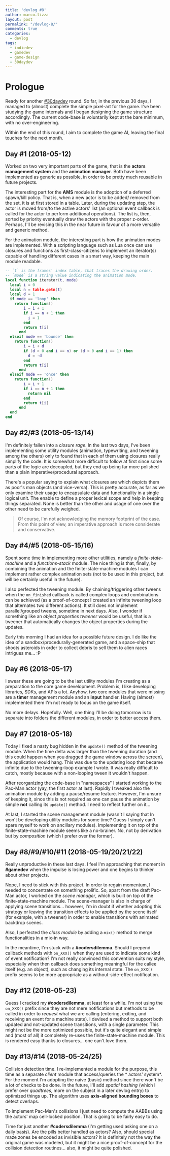 ```yaml
---
title: 'devlog #8'
author: marco.lizza
layout: post
permalink: "/devlog-8/"
comments: true
categories: 
  - devlog
tags: 
  - indiedev
  - gamedev
  - game-design
  - 30daydev
---
```

# Prologue

Ready for another [#30daydev](https://itch.io/jam/30daydev) round. So far, in the previous 30 days, I managed to (almost) complete the simple pixel-art for the game. I've been studying the game internals and I began designing the game structure accordingly. The current code-base is voluntarily kept at the bare minimum, with no over-engineering.

Within the end of this round, I aim to complete the game AI, leaving the final touches for the next month.

## Day #1 (2018-05-12)

Worked on two very important parts of the game, that is the **actors management system** and the **animation manager**. Both have been implemented as generic as possible, in order to be pretty much reusable in future projects.

The interesting part for the **AMS** module is the adoption of a deferred spawn/kill policy. That is, when a new actor is to be added/ removed from the set, it is at first stored in a table. Later, during the updating step, the actor is moved from/to the active actors' list (an optional event callback is called for the actor to perform additional operations). The list is, then, sorted by priority eventually draw the actors with the proper z-order. Perhaps, I'll be revising this in the near future in favour of a more versatile and generic method.

For the animation module, the interesting part is how the animation modes are implemented. With a scripting language such as Lua once can use closures and functions as first-class-citizens to implement an iterator(s) capable of handling different cases in a smart way, keeping the main module readable.

```lua
-- `t` is the frames' index table, that traces the drawing order.
-- `mode` is a string value indicating the animation mode.
local function iterator(t, mode)
  local i = 0
  local n = table.getn(t)
  local d = 1
  if mode == 'loop' then
    return function()
        i = i + 1
        if i == n + 1 then
          i = 1
        end
        return t[i]
      end
  elseif mode == 'bounce' then
    return function()
        i = i + d
        if (d > 0 and i == n) or (d < 0 and i == 1) then
          d = -d
        end
        return t[i]
      end
  elseif mode == 'once' then
    return function()
        i = i + 1
        if i == n + 1 then
          return nil
        end
        return t[i]
      end
  end
end
```

## Day #2/#3 (2018-05-13/14)

I'm definitely fallen into a *closure rage*. In the last two days, I've been implementing some utility modules (animation, typewriting, and tweening among the others) only to found that in each of them using closures really simplify the code. It is somewhat more difficult to follow at first since some parts of the logic are decoupled, but they end up being far more polished than a plain imperative/procedural approach.

There's a popular saying to explain what closures are which depicts them as poor's man objects (and vice-versa). This is pretty accurate, as far as we only examine their usage to encapsulate data and functionality in a single logical unit. The enable to define a proper lexical scope and help in keeping things separated. None is better than the other and usage of one over the other need to be carefully weighed.

> Of course, I'm not acknowledging the memory footprint of the case. From this point of view, an imperative approach is more considerate and conservative.

## Day #4/#5 (2018-05-15/16)

Spent some time in implementing more other utilities, namely a *finite-state-machine* and a *functions-stack* module. The nice thing is that, finally, by combining the animation and the finite-state-machine modules I can implement rather complex animation sets (not to be used in this project, but will be certainly useful in the future).

I also perfected the tweening module. By chaining/triggering other tweens when the `on_finished` callback is called complex loops and combinations can be achieved (as a proof-of-concept I created an infinite tweening loop that alternates two different actions). It still does not implement parallel/grouped tweens, sometime in next days. Also, I wonder if something like an *object properties tweener* would be useful, that is a tweener that automatically changes the object properties during the updates.

Early this morning I had an idea for a possible future design. I do like the idea of a sandbox/procedurally-generated game, and a space-ship that shoots asteroids in order to collect debris to sell them to alien races intrigues me... :P

## Day #6 (2018-05-17)

I swear these are going to be the last utility modules I'm creating as a preparation to the core game development. Problem is, I like developing libraries, SDKs, and APIs a lot. Anyhow, two core modules that were missing are a **timer** management module and an **input** handler. Having (almost) implemented them I'm not ready to focus on the game itself.

No more delays. Hopefully. Well, one thing I'll be doing tomorrow is to separate into folders the different modules, in order to better access them.

## Day #7 (2018-05-18)

Today I fixed a nasty bug hidden in the `update()` method of the tweening module. When the time delta was larger than the tweening duration (and this could happen when you dragged the game window across the screen), the application would hang. This was due to the updating loop that became infinite due to the tweening-loop example I wrote. It was really difficult to catch, mostly because with a non-looping tween it wouldn't happen.

After reorganizing the code-base in "namespaces" I started working to the Pac-Man actor (yay, the first actor at last). Rapidly I tweaked also the animation module by adding a pause/resume feature. However, I'm unsure of keeping it, since this is not required as one can pause the animation by simple **not** calling its `update()` method. I need to reflect further on it...

At last, I started the scene management module (wasn't I saying that In won't be developing utility modules for some time? Guess I simply can't spare myself to work on ancillary modules). Implementing it on top of the finite-state-machine module seems like a no-brainer. No, not by derivation but by *composition* (which I prefer over the former).

## Day #8/#9/#10/#11 (2018-05-19/20/21/22)

Really unproductive in these last days. I feel I'm approaching that moment in **#gamedev** when the impulse is losing power and one begins to thinker about other projects.

Nope, I need to stick with this project. In order to regain momentum, I needed to concentrate on something prolific. So, apart from the draft Pac-Man actor, I worked on the *scene manager*, which is built on top of the finite-state-machine module. The scene-manager is also in charge of applying scene transitions... however, I'm in doubt if whether adopting this strategy or leaving the transition effects to be applied by the scene itself (for example, with a tweener) in order to enable transitions with animated backdrop scenes.

Also, I perfected the *class module* by adding a `mix()` method to merge functionalities in a mix-in way.

In the meantime, I'm stuck with a **#codersdilemma**. Should I prepend callback methods with `on_XXX()` when they are used to indicate some kind of event notification? I'm not really convinced this convention suits my style, especially when then callback does something meaningful for the callee itself (e.g. an object), such as changing its internal state. The `on_XXX()` prefix seems to be more appropriate as a without-side-effect notification.

## Day #12 (2018-05-23)

Guess I cracked my **#codersdilemma**, at least for a while. I'm not using the `on_XXX()` prefix since they are not mere notifications but methods to be called in order to *request* what we are calling (entering, exiting, and receiving an event for a machine state). I devised a method to support both updated and not-updated scene transitions, with a single parameter. This might not be the more optimized possible, but it's quite elegant and simple and (most of all) it completely re-uses the finite-state-machine module. This is rendered easy thanks to closures... one can't love them.

## Day #13/#14 (2018-05-24/25)

Collision detection time. I re-implemented a module for the purpose, this time as a separate *client* module that access/queries the * actors' system*. For the moment I'm adopting the naive (basic) method since there won't be a lot of checks to be done. In the future, I'll add *spatial hashing* (which I prefer over *quadtrees*, more on the subject in a later devlog entry) to optimized things up. The algorithm uses **axis-aligned bounding boxes** to detect overlaps.

To implement Pac-Man's collisions I just need to compute the AABBs using the actors' map cell-locked position. That is going to be fairly easy to do.

Time for just another **#codersdilemma** (I'm getting used asking one on a daily basis). Are the pills better handled as actors? Also, should special maze zones be encoded as invisible actors? It is definitely not the way the original game was modeled, but it might be a nice proof-of-concept for the collision detection routines... also, it might be quite polished.